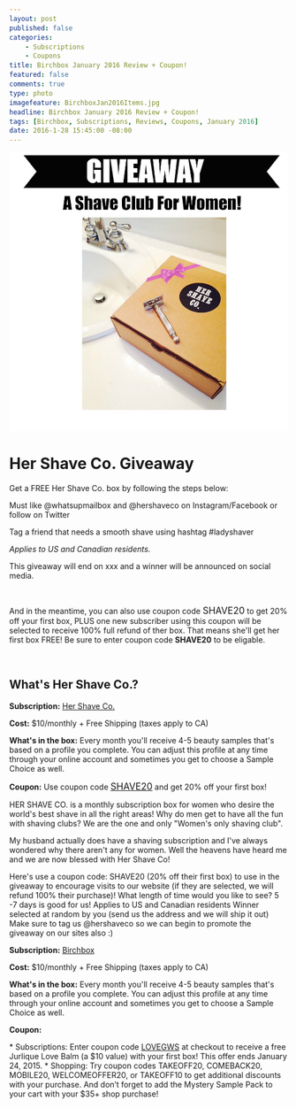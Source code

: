 ```yaml
---
layout: post
published: false
categories: 
    - Subscriptions
    - Coupons
title: Birchbox January 2016 Review + Coupon!
featured: false
comments: true
type: photo
imagefeature: BirchboxJan2016Items.jpg
headline: Birchbox January 2016 Review + Coupon!
tags: [Birchbox, Subscriptions, Reviews, Coupons, January 2016]
date: 2016-1-28 15:45:00 -08:00
---
```


<center><a href="https://www.birchbox.com/invite/whatsupmailbox" target="_blank">
<img src="/images/GiveawayHerShaveCoJan2016.jpg" border="0" style="border:none;max-width:100%;" alt="Her Shave Co Giveaway!" />
</a></center>

# Her Shave Co. Giveaway

<p>Get a FREE Her Shave Co. box by following the steps below:</p>

<p><i class="icon-circle-arrow-right"></i> Must like @whatsupmailbox and @hershaveco on Instagram/Facebook or follow on Twitter</p>
<p><i class="icon-circle-arrow-right"></i>Tag a friend that needs a smooth shave using hashtag #ladyshaver</p>

<p><i>Applies to US and Canadian residents.</i></p>

<p>This giveaway will end on xxx and a winner will be announced on social media.</p>

<br>

<p>And in the meantime, you can also use coupon code <big>SHAVE20</big> to get 20% off your first box, PLUS one new subscriber using this coupon will be selected to receive 100% full refund of ther box. That means she'll get her first box FREE! Be sure to enter coupon code <b>SHAVE20</b> to be eligable.</p>

<br>

## What's Her Shave Co.?

<p><b>Subscription:</b> <a href="https://www.hershaveco.com" target="_blank">Her Shave Co.</a></p>
<p><b>Cost:</b> $10/monthly + Free Shipping (taxes apply to CA)</p>
<p><b>What's in the box:</b> Every month you'll receive 4-5 beauty samples that's based on a profile you complete. You can adjust this profile at any time through your online account and sometimes you get to choose a Sample Choice as well.</p>
<p><b>Coupon:</b> Use coupon code <a href="https://www.hershaveco.com" target="_blank"><big>SHAVE20</big></a> and get 20% off your first box!

<p>HER SHAVE CO. is a monthly subscription box for women who desire the world's best shave in all the right areas! Why do men get to have all the fun with shaving clubs?  We are the one and only "Women's only shaving club".</p>

<p>My husband actually does have a shaving subscription and I've always wondered why there aren't any for women. Well the heavens have heard me and we are now blessed with Her Shave Co!</p>

Here's use a coupon code: SHAVE20 (20% off their first box) to use in the giveaway to encourage visits to our website (if they are selected, we will refund 100% their purchase)!
What length of time would you like to see? 5 -7 days is good for us!
Applies to US and Canadian residents
Winner selected at random by you (send us the address and we will ship it out)
Make sure to tag us @hershaveco so we can begin to promote the giveaway on our sites also :)

<p><b>Subscription:</b> <a href="https://www.birchbox.com/invite/whatsupmailbox" target="_blank">Birchbox</a></p>
<p><b>Cost:</b> $10/monthly + Free Shipping (taxes apply to CA)</p>
<p><b>What's in the box:</b> Every month you'll receive 4-5 beauty samples that's based on a profile you complete. You can adjust this profile at any time through your online account and sometimes you get to choose a Sample Choice as well.</p>
<p><b>Coupon:</b></p>
* Subscriptions: Enter coupon code <a href="https://www.birchbox.com/invite/whatsupmailbox" target="_blank">LOVEGWS</a> at checkout to receive a free Jurlique Love Balm (a $10 value) with your first box! This offer ends January 24, 2015.
* Shopping: Try coupon codes TAKEOFF20, COMEBACK20, MOBILE20, WELCOMEOFFER20, or TAKEOFF10 to get additional discounts with your purchase. And don’t forget to add the Mystery Sample Pack to your cart with your $35+ shop purchase!

<br>

